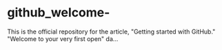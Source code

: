 # github_welcome-
This is the official repository for the article, "Getting started with GitHub." "Welcome to your very first open"
da...
